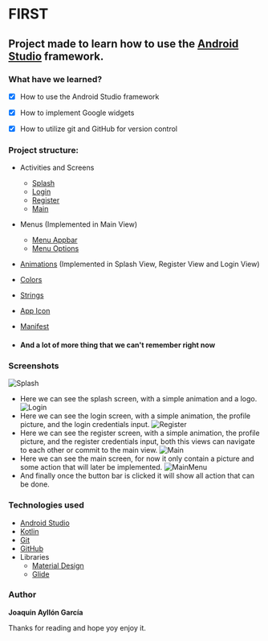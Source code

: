 # FIRST

## Project made to learn how to use the [Android Studio](https://developer.android.com/) framework.

### What have we learned?

- [x] How to use the Android Studio framework
- [x] How to implement Google widgets
- [x] How to utilize git and GitHub for version control


### Project structure:

- Activities and Screens
  - [Splash](app/src/main/java/com/study/fundaments/Splash.kt)
  - [Login](app/src/main/java/com/study/fundaments/Login.kt)
  - [Register](app/src/main/java/com/study/fundaments/Signup.kt)
  - [Main](app/src/main/java/com/study/fundaments/Main.kt)

- Menus (Implemented in Main View)
    - [Menu Appbar](app/src/main/res/menu/menu_appbar.xml)
    - [Menu Options](app/src/main/res/menu/menu_appbar.xml)

- [Animations](app/src/main/res/anim/rotate.xml) (Implemented in Splash View, Register View and Login View)
- [Colors](app/src/main/res/values/colors.xml)
- [Strings](app/src/main/res/values/strings.xml)
- [App Icon](app/src/main/res/drawable/ic_world.xml)
- [Manifest](app/src/main/AndroidManifest.xml)
- #### And a lot of more thing that we can't remember right now


### Screenshots

![Splash](img/Splash.png)
- Here we can see the splash screen, with a simple animation and a logo.
![Login](img/Login.png)
- Here we can see the login screen, with a simple animation, the profile picture, and the login credentials input.
![Register](img/Signin.png)
- Here we can see the register screen, with a simple animation, the profile picture, and the register credentials input, both this views can navigate to each other or commit to the main view.
![Main](img/Main.png)
- Here we can see the main screen, for now it only contain a picture and some action that will later be implemented.
![MainMenu](img/Buttonbar.png)
- And finally once the button bar is clicked it will show all action that can be done.


### Technologies used
- [Android Studio](https://developer.android.com/)
- [Kotlin](https://kotlinlang.org/)
- [Git](https://git-scm.com/)
- [GitHub](https://github.com/JoaquinAyG)
- Libraries
  - [Material Design](https://material.io/develop/android/docs/getting-started/)
  - [Glide](https://github.com/bumptech/glide)

### Author
**Joaquin Ayllón García**

Thanks for reading and hope yoy enjoy it.